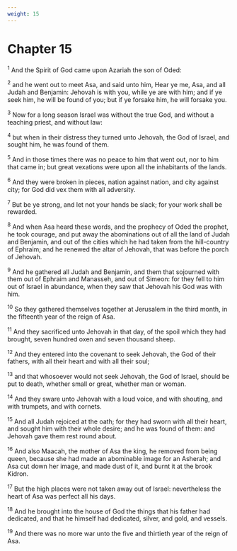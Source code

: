 ```yaml
---
weight: 15
---
```


# Chapter 15

<sup>1</sup> And the Spirit of God came upon Azariah the son of Oded: 

<sup>2</sup> and he went out to meet Asa, and said unto him, Hear ye me, Asa, and all Judah and Benjamin: Jehovah is with you, while ye are with him; and if ye seek him, he will be found of you; but if ye forsake him, he will forsake you. 

<sup>3</sup> Now for a long season Israel was without the true God, and without a teaching priest, and without law: 

<sup>4</sup> but when in their distress they turned unto Jehovah, the God of Israel, and sought him, he was found of them. 

<sup>5</sup> And in those times there was no peace to him that went out, nor to him that came in; but great vexations were upon all the inhabitants of the lands. 

<sup>6</sup> And they were broken in pieces, nation against nation, and city against city; for God did vex them with all adversity. 

<sup>7</sup> But be ye strong, and let not your hands be slack; for your work shall be rewarded. 

<sup>8</sup> And when Asa heard these words, and the prophecy of Oded the prophet, he took courage, and put away the abominations out of all the land of Judah and Benjamin, and out of the cities which he had taken from the hill-country of Ephraim; and he renewed the altar of Jehovah, that was before the porch of Jehovah. 

<sup>9</sup> And he gathered all Judah and Benjamin, and them that sojourned with them out of Ephraim and Manasseh, and out of Simeon: for they fell to him out of Israel in abundance, when they saw that Jehovah his God was with him. 

<sup>10</sup> So they gathered themselves together at Jerusalem in the third month, in the fifteenth year of the reign of Asa. 

<sup>11</sup> And they sacrificed unto Jehovah in that day, of the spoil which they had brought, seven hundred oxen and seven thousand sheep. 

<sup>12</sup> And they entered into the covenant to seek Jehovah, the God of their fathers, with all their heart and with all their soul; 

<sup>13</sup> and that whosoever would not seek Jehovah, the God of Israel, should be put to death, whether small or great, whether man or woman. 

<sup>14</sup> And they sware unto Jehovah with a loud voice, and with shouting, and with trumpets, and with cornets. 

<sup>15</sup> And all Judah rejoiced at the oath; for they had sworn with all their heart, and sought him with their whole desire; and he was found of them: and Jehovah gave them rest round about. 

<sup>16</sup> And also Maacah, the mother of Asa the king, he removed from being queen, because she had made an abominable image for an Asherah; and Asa cut down her image, and made dust of it, and burnt it at the brook Kidron. 

<sup>17</sup> But the high places were not taken away out of Israel: nevertheless the heart of Asa was perfect all his days. 

<sup>18</sup> And he brought into the house of God the things that his father had dedicated, and that he himself had dedicated, silver, and gold, and vessels. 

<sup>19</sup> And there was no more war unto the five and thirtieth year of the reign of Asa. 


